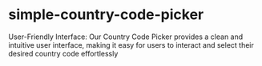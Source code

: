 # simple-country-code-picker
User-Friendly Interface: Our Country Code Picker provides a clean and intuitive user interface, making it easy for users to interact and select their desired country code effortlessly
